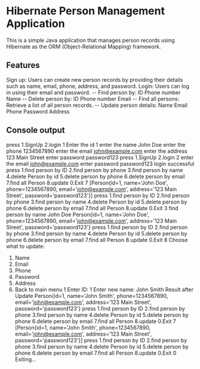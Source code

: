 # Hibernate Person Management Application 
This is a simple Java
application that manages person records using Hibernate as the ORM
(Object-Relational Mapping) framework.

## Features 
Sign up: Users can create new person records by providing their details such as name, email, phone, address, and password.
Login: Users can log in using their email and password.
-- Find person by:
ID
Phone number
Name
-- Delete person by:
ID
Phone number
Email
-- Find all persons: Retrieve a list of all person records.
-- Update person details:
Name
Email
Phone
Password
Address

## Console output
press 
1.SignUp 
2.login
1
Enter the id
1
enter the name
John Doe
enter the phone
1234567890
enter the email
john@example.com
enter the address
123 Main Street
enter password
password123
press 
1.SignUp 
2.login
2
enter the email
john@example.com
enter password
password123
login successful
press 
1.find person by ID 
2.find person by phone 
3.find person by name 
4.delete Person by id
5.delete person by phone 
6.delete person by email 
7.find all Person
8.update 
0.Exit
7
[Person{id=1, name='John Doe', phone=1234567890, email='john@example.com', address='123 Main Street', password='password123'}]
press 
1.find person by ID 
2.find person by phone 
3.find person by name 
4.delete Person by id
5.delete person by phone 
6.delete person by email 
7.find all Person
8.update 
0.Exit
3
find person by name
John Doe
Person{id=1, name='John Doe', phone=1234567890, email='john@example.com', address='123 Main Street', password='password123'}
press 
1.find person by ID 
2.find person by phone 
3.find person by name 
4.delete Person by id
5.delete person by phone 
6.delete person by email 
7.find all Person
8.update 
0.Exit
8
Choose what to update:
1. Name
2. Email
3. Phone
4. Password
5. Address
0. Back to main menu
1
Enter ID:
1
Enter new name:
John Smith
Result after Update
Person{id=1, name='John Smith', phone=1234567890, email='john@example.com', address='123 Main Street', password='password123'}
press 
1.find person by ID 
2.find person by phone 
3.find person by name 
4.delete Person by id
5.delete person by phone 
6.delete person by email 
7.find all Person
8.update 
0.Exit
7
[Person{id=1, name='John Smith', phone=1234567890, email='john@example.com', address='123 Main Street', password='password123'}]
press 
1.find person by ID 
2.find person by phone 
3.find person by name 
4.delete Person by id
5.delete person by phone 
6.delete person by email 
7.find all Person
8.update 
0.Exit
0
Exiting...

